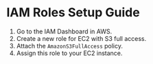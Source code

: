 # IAM Roles Setup Guide

1. Go to the IAM Dashboard in AWS.
2. Create a new role for EC2 with S3 full access.
3. Attach the `AmazonS3FullAccess` policy.
4. Assign this role to your EC2 instance.
